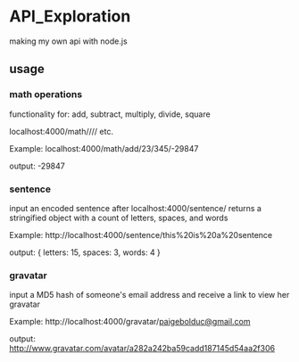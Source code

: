 # API_Exploration
making my own api with node.js

## usage

### math operations

functionality for: add, subtract, multiply, divide, square

localhost:4000/math/<operator type>/<num>/<num>/<num> etc.

Example:
localhost:4000/math/add/23/345/-29847

output:
-29847


### sentence 

input an encoded sentence after localhost:4000/sentence/
returns a stringified object with a count of letters, spaces, and words

Example:
http://localhost:4000/sentence/this%20is%20a%20sentence

output: 
{
letters: 15,
spaces: 3,
words: 4
}


### gravatar 

input a MD5 hash of someone's email address and receive a link to view her gravatar

Example:
http://localhost:4000/gravatar/paigebolduc@gmail.com

output:
http://www.gravatar.com/avatar/a282a242ba59cadd187145d54aa2f306
